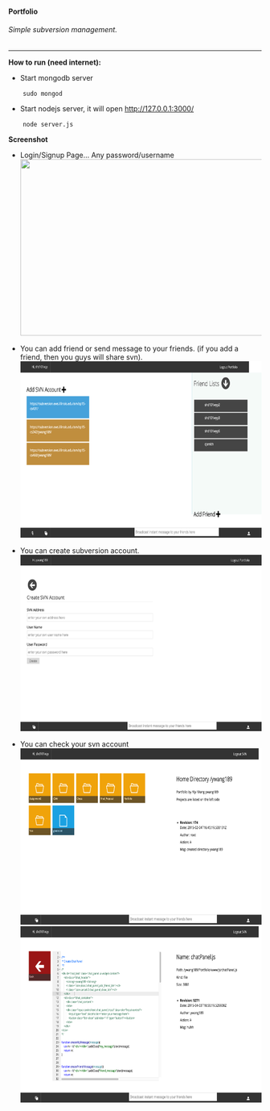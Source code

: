 #### Portfolio
###### Simple subversion management.
---

<strong>How to run (need internet):</strong>
- Start mongodb server
```
    sudo mongod
```
- Start nodejs server, it will open http://127.0.0.1:3000/
```
    node server.js
```

<strong>Screenshot</strong>
- Login/Signup Page... Any password/username  
    <img src="https://raw.githubusercontent.com/shd101wyy/Portfolio/master/Screenshot/screencapture-127-0-0-1-3000-1430489052734.png" width=720 height=350>
- You can add friend or send message to your friends. (if you add a friend, then you guys will share svn).
    <img src="https://raw.githubusercontent.com/shd101wyy/Portfolio/master/Screenshot/screencapture-127-0-0-1-3000-portfolio-html-1430489208977.png" width=720 height=350>
- You can create subversion account.  
    <img src="https://raw.githubusercontent.com/shd101wyy/Portfolio/master/Screenshot/screencapture-127-0-0-1-3000-portfolio-html-1430489148340.png" width=720 height=350>

- You can check your svn account  
    <img src="https://raw.githubusercontent.com/shd101wyy/Portfolio/master/Screenshot/screencapture-127-0-0-1-3000-portfolio-html-1430489350172.png" width=720 height=350>  
    <img src="https://raw.githubusercontent.com/shd101wyy/Portfolio/master/Screenshot/screencapture-127-0-0-1-3000-portfolio-html-1430489378643.png" width=720 height=350>
